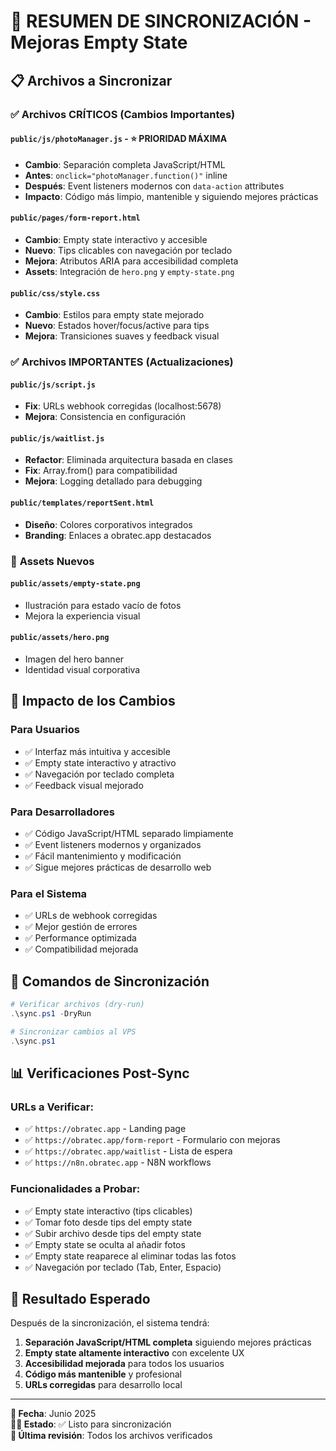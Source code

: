 # 🚀 RESUMEN DE SINCRONIZACIÓN - Mejoras Empty State

## 📋 **Archivos a Sincronizar**

### ✅ **Archivos CRÍTICOS (Cambios Importantes)**

#### **`public/js/photoManager.js`** - ⭐ PRIORIDAD MÁXIMA
- **Cambio**: Separación completa JavaScript/HTML
- **Antes**: `onclick="photoManager.function()"` inline
- **Después**: Event listeners modernos con `data-action` attributes
- **Impacto**: Código más limpio, mantenible y siguiendo mejores prácticas

#### **`public/pages/form-report.html`** 
- **Cambio**: Empty state interactivo y accesible
- **Nuevo**: Tips clicables con navegación por teclado
- **Mejora**: Atributos ARIA para accesibilidad completa
- **Assets**: Integración de `hero.png` y `empty-state.png`

#### **`public/css/style.css`**
- **Cambio**: Estilos para empty state mejorado
- **Nuevo**: Estados hover/focus/active para tips
- **Mejora**: Transiciones suaves y feedback visual

### ✅ **Archivos IMPORTANTES (Actualizaciones)**

#### **`public/js/script.js`**
- **Fix**: URLs webhook corregidas (localhost:5678)
- **Mejora**: Consistencia en configuración

#### **`public/js/waitlist.js`** 
- **Refactor**: Eliminada arquitectura basada en clases
- **Fix**: Array.from() para compatibilidad
- **Mejora**: Logging detallado para debugging

#### **`public/templates/reportSent.html`**
- **Diseño**: Colores corporativos integrados
- **Branding**: Enlaces a obratec.app destacados

### 🎨 **Assets Nuevos**

#### **`public/assets/empty-state.png`**
- Ilustración para estado vacío de fotos
- Mejora la experiencia visual

#### **`public/assets/hero.png`**  
- Imagen del hero banner
- Identidad visual corporativa

## 🎯 **Impacto de los Cambios**

### **Para Usuarios**
- ✅ Interfaz más intuitiva y accesible
- ✅ Empty state interactivo y atractivo
- ✅ Navegación por teclado completa
- ✅ Feedback visual mejorado

### **Para Desarrolladores**
- ✅ Código JavaScript/HTML separado limpiamente
- ✅ Event listeners modernos y organizados
- ✅ Fácil mantenimiento y modificación
- ✅ Sigue mejores prácticas de desarrollo web

### **Para el Sistema**
- ✅ URLs de webhook corregidas
- ✅ Mejor gestión de errores
- ✅ Performance optimizada
- ✅ Compatibilidad mejorada

## 🔧 **Comandos de Sincronización**

```powershell
# Verificar archivos (dry-run)
.\sync.ps1 -DryRun

# Sincronizar cambios al VPS
.\sync.ps1
```

## 📊 **Verificaciones Post-Sync**

### URLs a Verificar:
- ✅ `https://obratec.app` - Landing page
- ✅ `https://obratec.app/form-report` - Formulario con mejoras
- ✅ `https://obratec.app/waitlist` - Lista de espera
- ✅ `https://n8n.obratec.app` - N8N workflows

### Funcionalidades a Probar:
- ✅ Empty state interactivo (tips clicables)
- ✅ Tomar foto desde tips del empty state
- ✅ Subir archivo desde tips del empty state
- ✅ Empty state se oculta al añadir fotos
- ✅ Empty state reaparece al eliminar todas las fotos
- ✅ Navegación por teclado (Tab, Enter, Espacio)

## 🎉 **Resultado Esperado**

Después de la sincronización, el sistema tendrá:

1. **Separación JavaScript/HTML completa** siguiendo mejores prácticas
2. **Empty state altamente interactivo** con excelente UX
3. **Accesibilidad mejorada** para todos los usuarios
4. **Código más mantenible** y profesional
5. **URLs corregidas** para desarrollo local

---

**📅 Fecha**: Junio 2025  
**👨‍💻 Estado**: ✅ Listo para sincronización  
**🔄 Última revisión**: Todos los archivos verificados
